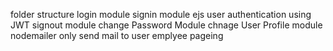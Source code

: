 
folder structure 
login module 
signin module
ejs
user authentication using JWT
signout module
change Password Module
chnage User Profile module
nodemailer only send mail to user
emplyee pageing
